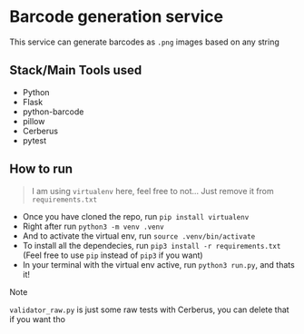 # Barcode generation service
This service can generate barcodes as `.png` images based on any string

## Stack/Main Tools used
- Python
- Flask
- python-barcode
- pillow
- Cerberus
- pytest

## How to run
> I am using `virtualenv` here, feel free to not... Just remove it from `requirements.txt`
- Once you have cloned the repo, run `pip install virtualenv`
- Right after run `python3 -m venv .venv`
- And to activate the virtual env, run `source .venv/bin/activate`
- To install all the dependecies, run `pip3 install -r requirements.txt` (Feel free to use `pip` instead of `pip3` if you want)
- In your terminal with the virtual env active, run `python3 run.py`, and thats it!

> [!NOTE]
> `validator_raw.py` is just some raw tests with Cerberus, you can delete that if you want tho
